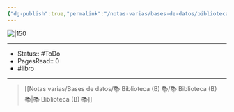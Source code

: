 ```yaml
---
{"dg-publish":true,"permalink":"/notas-varias/bases-de-datos/biblioteca-b/b-la-tia-tula/"}
---
```


![|150](http://books.google.com/books/content?id=EGOTAAAAIAAJ&printsec=frontcover&img=1&zoom=1&source=gbs_api)

---

- Status:: #ToDo 
- PagesRead:: 0
- #libro

---


> [[Notas varias/Bases de datos/📚 Biblioteca (B) 📚/📚 Biblioteca (B) 📚\|📚 Biblioteca (B) 📚]]
